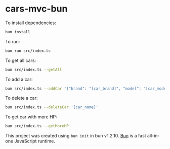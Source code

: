 # cars-mvc-bun

To install dependencies:

```bash
bun install
```

To run:

```bash
bun run src/index.ts
```

To get all cars:

```bash
bun src/index.ts --getAll
```

To add a car:

```bash
bun src/index.ts --addCar '{"brand": "[car_brand]", "model": "[car_model]", "year": [car-year], "hp": [car-horsepower]}'
```

To delete a car:

```bash
bun src/index.ts --deleteCar '[car_name]'
```

To get car with more HP:

```bash
bun src/index.ts --getMoreHP
```

This project was created using `bun init` in bun v1.2.10. [Bun](https://bun.sh) is a fast all-in-one JavaScript runtime.
